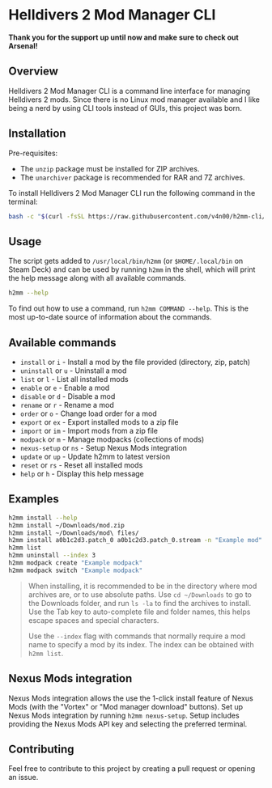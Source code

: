 # Helldivers 2 Mod Manager CLI

**Thank you for the support up until now and make sure to check out Arsenal!**

## Overview

Helldivers 2 Mod Manager CLI is a command line interface for managing Helldivers 2 mods. Since there is no Linux mod manager available and I like being a nerd by using CLI tools instead of GUIs, this project was born.

## Installation

Pre-requisites:

- The `unzip` package must be installed for ZIP archives.
- The `unarchiver` package is recommended for RAR and 7Z archives.

To install Helldivers 2 Mod Manager CLI run the following command in the terminal:

```bash
bash -c "$(curl -fsSL https://raw.githubusercontent.com/v4n00/h2mm-cli/refs/heads/master/install.sh)"
```

## Usage

The script gets added to `/usr/local/bin/h2mm` (or `$HOME/.local/bin` on Steam Deck) and can be used by running `h2mm` in the shell, which will print the help message along with all available commands.

```bash
h2mm --help
```

To find out how to use a command, run `h2mm COMMAND --help`. This is the most up-to-date source of information about the commands.

## Available commands

- `install` or `i` - Install a mod by the file provided (directory, zip, patch)
- `uninstall` or `u` - Uninstall a mod
- `list` or `l` - List all installed mods
- `enable` or `e` - Enable a mod
- `disable` or `d` - Disable a mod
- `rename` or `r` - Rename a mod
- `order` or `o` - Change load order for a mod
- `export` or `ex` - Export installed mods to a zip file
- `import` or `im` - Import mods from a zip file
- `modpack` or `m` - Manage modpacks (collections of mods)
- `nexus-setup` or `ns` - Setup Nexus Mods integration
- `update` or `up` - Update h2mm to latest version
- `reset` or `rs` - Reset all installed mods
- `help` or `h` - Display this help message

## Examples

```bash
h2mm install --help
h2mm install ~/Downloads/mod.zip
h2mm install ~/Downloads/mod\ files/
h2mm install a0b1c2d3.patch_0 a0b1c2d3.patch_0.stream -n "Example mod"
h2mm list
h2mm uninstall --index 3
h2mm modpack create "Example modpack"
h2mm modpack switch "Example modpack"
```

> When installing, it is recommended to be in the directory where mod archives are, or to use absolute paths. Use `cd ~/Downloads` to go to the Downloads folder, and run `ls -la` to find the archives to install. Use the Tab key to auto-complete file and folder names, this helps escape spaces and special characters.
>
> Use the `--index` flag with commands that normally require a mod name to specify a mod by its index. The index can be obtained with `h2mm list`.

## Nexus Mods integration

Nexus Mods integration allows the use the 1-click install feature of Nexus Mods (with the "Vortex" or "Mod manager download" buttons). Set up Nexus Mods integration by running `h2mm nexus-setup`. Setup includes providing the Nexus Mods API key and selecting the preferred terminal.

## Contributing

Feel free to contribute to this project by creating a pull request or opening an issue.
